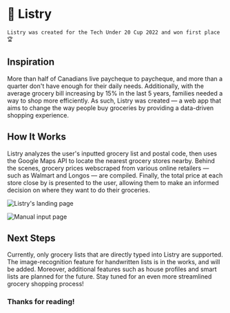 # 🛒 Listry

`Listry was created for the Tech Under 20 Cup 2022 and won first place 🏆`

## Inspiration

More than half of Canadians live paycheque to paycheque, and more than a quarter don't have enough for their daily needs. Additionally, with the average grocery bill increasing by 15% in the last 5 years, families needed a way to shop more efficiently. As such, Listry was created — a web app that aims to change the way people buy groceries by providing a data-driven shopping experience.

## How It Works

Listry analyzes the user's inputted grocery list and postal code, then uses the Google Maps API to locate the nearest grocery stores nearby. Behind the scenes, grocery prices webscraped from various online retailers — such as Walmart and Longos — are compiled. Finally, the total price at each store close by is presented to the user, allowing them to make an informed decision on where they want to do their groceries.

![Listry's landing page](https://media.discordapp.net/attachments/535232819853656114/982870172111097896/unknown.png?width=320&height=501)

![Manual input page](https://media.discordapp.net/attachments/535232819853656114/982873171118149722/unknown.png?width=320&height=500)

## Next Steps

Currently, only grocery lists that are directly typed into Listry are supported. The image-recognition feature for handwritten lists is in the works, and will be added. Moreover, additional features such as house profiles and smart lists are planned for the future. Stay tuned for an even more streamlined grocery shopping process!

### Thanks for reading!

